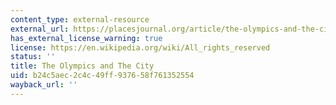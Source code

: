 ```yaml
---
content_type: external-resource
external_url: https://placesjournal.org/article/the-olympics-and-the-city/
has_external_license_warning: true
license: https://en.wikipedia.org/wiki/All_rights_reserved
status: ''
title: The Olympics and The City
uid: b24c5aec-2c4c-49ff-9376-58f761352554
wayback_url: ''
---
```

